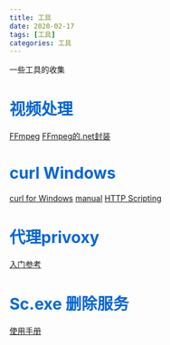 ```yaml
---
title: 工具
date: 2020-02-17
tags: [工具]
categories: 工具
---
```

一些工具的收集
<!-- more -->
# <span style="color:#0366d6;">视频处理</span>
[FFmpeg](http://ffmpeg.org/ "FFmpeg")
[FFmpeg的.net封装](https://github.com/AydinAdn/MediaToolkit/ "FFmpeg的.net封装")
# <span style="color:#0366d6;">curl Windows</span>
[curl for Windows](https://curl.haxx.se/windows/ "curl")
[manual](https://curl.haxx.se/docs/manual.html "操作手册")
[HTTP Scripting](https://curl.haxx.se/docs/httpscripting.html "HTTP Scripting")
# <span style="color:#0366d6;">代理privoxy</span>
[入门参考](https://www.cnblogs.com/hongdada/p/10787924.html "资料")
# <span style="color:#0366d6;">Sc.exe 删除服务</span>
[使用手册](https://www.cnblogs.com/inuex/p/4299690.html "资料")
